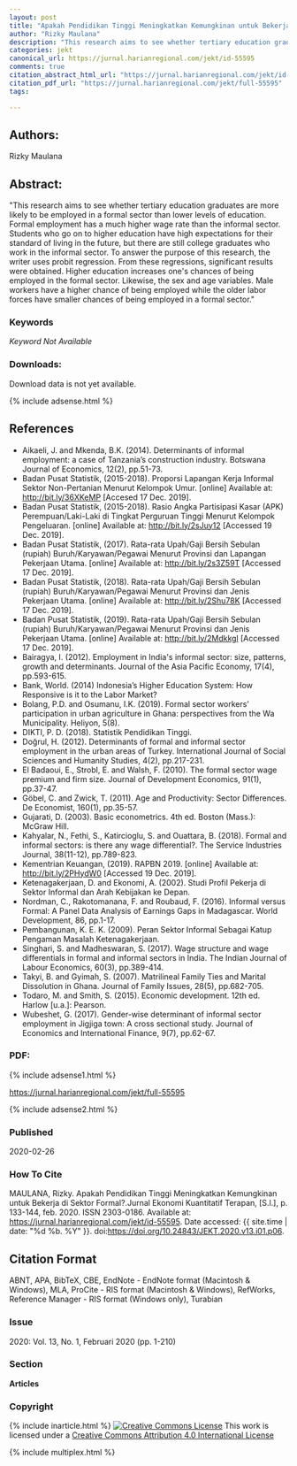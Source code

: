 ```yaml
---
layout: post
title: "Apakah Pendidikan Tinggi Meningkatkan Kemungkinan untuk Bekerja di Sektor Formal?"
author: "Rizky Maulana"
description: "This research aims to see whether tertiary education graduates are more likely to be employed in a formal sector than lower levels of education Formal employment has a "
categories: jekt
canonical_url: https://jurnal.harianregional.com/jekt/id-55595
comments: true
citation_abstract_html_url: "https://jurnal.harianregional.com/jekt/id-55595"
citation_pdf_url: "https://jurnal.harianregional.com/jekt/full-55595"
tags:

---
```


## Authors:
Rizky Maulana

## Abstract:
"This research aims to see whether tertiary education graduates are more likely to be employed in a formal sector than lower levels of education. Formal employment has a much higher wage rate than the informal sector. Students who go on to higher education have high expectations for their standard of living in the future, but there are still college graduates who work in the informal sector. To answer the purpose of this research, the writer uses probit regression. From these regressions, significant results were obtained. Higher education increases one's chances of being employed in the formal sector. Likewise, the sex and age variables. Male workers have a higher chance of being employed while the older labor forces have smaller chances of being employed in a formal sector."

### Keywords
*Keyword Not Available*

### Downloads:
Download data is not yet available.

{% include adsense.html %}
## References
- Aikaeli, J. and Mkenda, B.K. (2014). Determinants of informal employment: a case of Tanzania’s construction industry. Botswana Journal of Economics, 12(2), pp.51-73.
- Badan Pusat Statistik, (2015-2018). Proporsi Lapangan Kerja Informal Sektor Non-Pertanian Menurut Kelompok Umur. [online] Available at: http://bit.ly/36XKeMP [Accesed 17 Dec. 2019].
- Badan Pusat Statistik, (2015-2018). Rasio Angka Partisipasi Kasar (APK) Perempuan/Laki-Laki di Tingkat Perguruan Tinggi Menurut Kelompok Pengeluaran. [online] Available at: http://bit.ly/2sJuy12 [Accessed 19 Dec. 2019].
- Badan Pusat Statistik, (2017). Rata-rata Upah/Gaji Bersih Sebulan (rupiah) Buruh/Karyawan/Pegawai Menurut Provinsi dan Lapangan Pekerjaan Utama. [online] Available at: http://bit.ly/2s3Z59T [Accessed 17 Dec. 2019].
- Badan Pusat Statistik, (2018). Rata-rata Upah/Gaji Bersih Sebulan (rupiah) Buruh/Karyawan/Pegawai Menurut Provinsi dan Jenis Pekerjaan Utama. [online] Available at: http://bit.ly/2Shu78K [Accessed 17 Dec. 2019].
- Badan Pusat Statistik, (2019). Rata-rata Upah/Gaji Bersih Sebulan (rupiah) Buruh/Karyawan/Pegawai Menurut Provinsi dan Jenis Pekerjaan Utama. [online] Available at: http://bit.ly/2Mdkkgl [Accessed 17 Dec. 2019].
- Bairagya, I. (2012). Employment in India's informal sector: size, patterns, growth and determinants. Journal of the Asia Pacific Economy, 17(4), pp.593-615.
- Bank, World. (2014) Indonesia’s Higher Education System: How Responsive is it to the Labor Market?
- Bolang, P.D. and Osumanu, I.K. (2019). Formal sector workers’ participation in urban agriculture in Ghana: perspectives from the Wa Municipality. Heliyon, 5(8).
- DIKTI, P. D. (2018). Statistik Pendidikan Tinggi.
- Doğrul, H. (2012). Determinants of formal and informal sector employment in the urban areas of Turkey. International Journal of Social Sciences and Humanity Studies, 4(2), pp.217-231.
- El Badaoui, E., Strobl, E. and Walsh, F. (2010). The formal sector wage premium and firm size. Journal of Development Economics, 91(1), pp.37-47.
- Göbel, C. and Zwick, T. (2011). Age and Productivity: Sector Differences. De Economist, 160(1), pp.35-57.
- Gujarati, D. (2003). Basic econometrics. 4th ed. Boston (Mass.): McGraw Hill.
- Kahyalar, N., Fethi, S., Katircioglu, S. and Ouattara, B. (2018). Formal and informal sectors: is there any wage differential?. The Service Industries Journal, 38(11-12), pp.789-823.
- Kementrian Keuangan, (2019). RAPBN 2019. [online] Available at: http://bit.ly/2PHydW0 [Accessed 19 Dec. 2019].
- Ketenagakerjaan, D. and Ekonomi, A. (2002). Studi Profil Pekerja di Sektor Informal dan Arah Kebijakan ke Depan.
- Nordman, C., Rakotomanana, F. and Roubaud, F. (2016). Informal versus Formal: A Panel Data Analysis of Earnings Gaps in Madagascar. World Development, 86, pp.1-17.
- Pembangunan, K. E. K. (2009). Peran Sektor Informal Sebagai Katup Pengaman Masalah Ketenagakerjaan.
- Singhari, S. and Madheswaran, S. (2017). Wage structure and wage differentials in formal and informal sectors in India. The Indian Journal of Labour Economics, 60(3), pp.389-414.
- Takyi, B. and Gyimah, S. (2007). Matrilineal Family Ties and Marital Dissolution in Ghana. Journal of Family Issues, 28(5), pp.682-705.
- Todaro, M. and Smith, S. (2015). Economic development. 12th ed. Harlow [u.a.]: Pearson.
- Wubeshet, G. (2017). Gender-wise determinant of informal sector employment in Jigjiga town: A cross sectional study. Journal of Economics and International Finance, 9(7), pp.62-67.

### PDF:

{% include adsense1.html %}

<https://jurnal.harianregional.com/jekt/full-55595>

{% include adsense2.html %}

### Published
2020-02-26

### How To Cite
MAULANA, Rizky.  Apakah Pendidikan Tinggi Meningkatkan Kemungkinan untuk Bekerja di Sektor Formal?.Jurnal Ekonomi Kuantitatif Terapan, [S.l.], p. 133-144, feb. 2020. ISSN 2303-0186. Available at: <https://jurnal.harianregional.com/jekt/id-55595>. Date accessed: {{ site.time | date: "%d %b. %Y" }}. doi:https://doi.org/10.24843/JEKT.2020.v13.i01.p06.

## Citation Format
ABNT, APA, BibTeX, CBE, EndNote - EndNote format (Macintosh & Windows), MLA, ProCite - RIS format (Macintosh & Windows), RefWorks, Reference Manager - RIS format (Windows only), Turabian

### Issue
2020: Vol. 13, No. 1, Februari 2020 (pp. 1-210)

### Section 
**Articles**

### Copyright 
{% include inarticle.html %}
<a href="http://creativecommons.org/licenses/by/4.0/" rel="license"><img src="https://i.creativecommons.org/l/by/4.0/88x31.png" alt="Creative Commons License" /></a>
This work is licensed under a <a href="http://creativecommons.org/licenses/by/4.0/" rel="nofollow">Creative Commons Attribution 4.0 International License</a>

{% include multiplex.html %}
